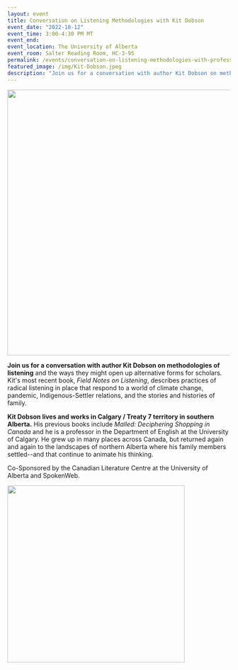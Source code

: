 ```yaml
---
layout: event
title: Conversation on Listening Methodologies with Kit Dobson
event_date: "2022-10-12"
event_time: 3:00-4:30 PM MT
event_end:
event_location: The University of Alberta
event_room: Salter Reading Room, HC-3-95
permalink: /events/conversation-on-listening-methodologies-with-professor-kit-dobson/
featured_image: /img/Kit-Dobson.jpeg
description: "Join us for a conversation with author Kit Dobson on methodologies of listening and the ways they might open up alternative forms for scholars."
---
```

<div class = "figure">
  <img src="{{ '/img/Kit-Dobson.jpeg' | absolute_url }}" width="600" />
</div>

**Join us for a conversation with author Kit Dobson on methodologies of listening** and the ways they might open up alternative forms for scholars. Kit's most recent book, <i>Field Notes on Listening</i>, describes practices of radical listening in place that respond to a world of climate change, pandemic, Indigenous-Settler relations, and the stories and histories of family.

**Kit Dobson lives and works in Calgary / Treaty 7 territory in southern Alberta.** His previous books include <i>Malled: Deciphering Shopping in Canada</i> and he is a professor in the Department of English at the University of Calgary. He grew up in many places across Canada, but returned again and again to the landscapes of northern Alberta where his family members settled--and that continue to animate his thinking.

Co-Sponsored by the Canadian Literature Centre at the University of Alberta and SpokenWeb.

<div class = "figure">
  <img src="{{ '/img/CLC-Logo-2023.png' | absolute_url }}" width="400" />
</div>